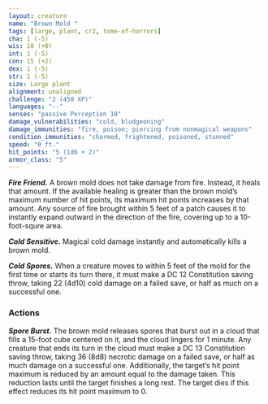 ```yaml
---
layout: creature
name: "Brown Mold "
tags: [large, plant, cr2, tome-of-horrors]
cha: 1 (-5)
wis: 10 (+0)
int: 1 (-5)
con: 15 (+2)
dex: 1 (-5)
str: 1 (-5)
size: Large plant
alignment: unaligned
challenge: "2 (450 XP)"
languages: "--"
senses: "passive Perception 10"
damage_vulnerabilities: "cold, bludgeoning"
damage_immunities: "fire, poison; piercing from nonmagical weapons"
condition_immunities: "charmed, frightened, poisoned, stunned"
speed: "0 ft."
hit_points: "5 (1d6 + 2)"
armor_class: "5"
---
```


***Fire Friend.*** A brown mold does not take damage from fire. Instead,
it heals that amount. If the available healing is greater than the brown
mold’s maximum number of hit points, its maximum hit points increases
by that amount.  Any source of fire brought within 5 feet of a patch causes it to instantly expand outward in the direction of the fire, covering up to a 10-foot-squre area.

***Cold Sensitive.*** Magical cold damage instantly and automatically kills
a brown mold.

***Cold Spores.*** When a creature moves to within 5 feet of the mold for the first time or starts its turn there, it must make a DC 12 Constitution saving throw, taking 22 (4d10) cold damage on a failed save, or half as much on a successful one.

### Actions

***Spore Burst.*** The brown mold releases spores that burst out in a
cloud that fills a 15-foot cube centered on it, and the cloud lingers for 1
minute. Any creature that ends its turn in the cloud must make a DC 13
Constitution saving throw, taking 36 (8d8) necrotic damage on a failed
save, or half as much damage on a successful one. Additionally, the
target’s hit point maximum is reduced by an amount equal to the damage
taken. This reduction lasts until the target finishes a long rest. The target
dies if this effect reduces its hit point maximum to 0.
